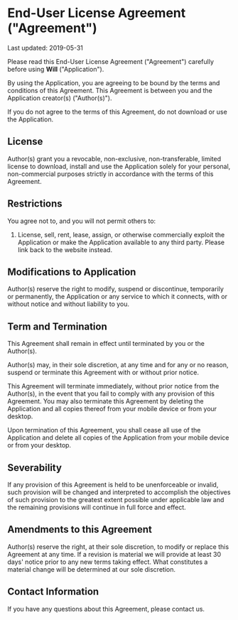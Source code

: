 # End-User License Agreement ("Agreement")

Last updated: 2019-05-31

Please read this End-User License Agreement ("Agreement") carefully before using **Will** ("Application").

By using the Application, you are agreeing to be bound by the terms and conditions of this Agreement. This Agreement is between you and the Application creator(s) ("Author(s)").

If you do not agree to the terms of this Agreement, do not download or use the Application.


## License

Author(s) grant you a revocable, non-exclusive, non-transferable, limited license to download, install and use the Application solely for your personal, non-commercial purposes strictly in accordance with the terms of this Agreement.


## Restrictions

You agree not to, and you will not permit others to:

1. License, sell, rent, lease, assign, or otherwise commercially exploit the Application or make the Application available to any third party. Please link back to the website instead.


## Modifications to Application

Author(s) reserve the right to modify, suspend or discontinue, temporarily or permanently, the Application or any service to which it connects, with or without notice and without liability to you.


## Term and Termination

This Agreement shall remain in effect until terminated by you or the Author(s).

Author(s) may, in their sole discretion, at any time and for any or no reason, suspend or terminate this Agreement with or without prior notice.

This Agreement will terminate immediately, without prior notice from the Author(s), in the event that you fail to comply with any provision of this Agreement. You may also terminate this Agreement by deleting the Application and all copies thereof from your mobile device or from your desktop.

Upon termination of this Agreement, you shall cease all use of the Application and delete all copies of the Application from your mobile device or from your desktop.


## Severability

If any provision of this Agreement is held to be unenforceable or invalid, such provision will be changed and interpreted to accomplish the objectives of such provision to the greatest extent possible under applicable law and the remaining provisions will continue in full force and effect.


## Amendments to this Agreement

Author(s) reserve the right, at their sole discretion, to modify or replace this Agreement at any time. If a revision is material we will provide at least 30 days' notice prior to any new terms taking effect. What constitutes a material change will be determined at our sole discretion.


## Contact Information

If you have any questions about this Agreement, please contact us.
